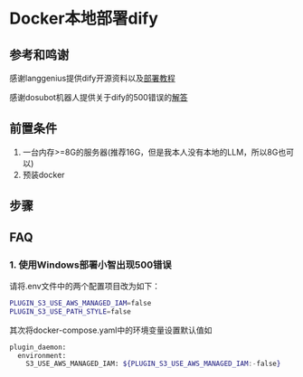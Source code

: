 # Docker本地部署dify


## 参考和鸣谢
感谢langgenius提供dify开源资料以及[部署教程](https://github.com/langgenius/dify)

感谢dosubot机器人提供关于dify的500错误的[解答](https://github.com/langgenius/dify/issues/18161)

## 前置条件
1. 一台内存>=8G的服务器(推荐16G，但是我本人没有本地的LLM，所以8G也可以)
2. 预装docker

## 步骤

## FAQ


### 1. 使用Windows部署小智出现500错误
请将.env文件中的两个配置项目改为如下：
```sh
PLUGIN_S3_USE_AWS_MANAGED_IAM=false
PLUGIN_S3_USE_PATH_STYLE=false
```
其次将docker-compose.yaml中的环境变量设置默认值如
```sh
plugin_daemon:
  environment:
    S3_USE_AWS_MANAGED_IAM: ${PLUGIN_S3_USE_AWS_MANAGED_IAM:-false}
```
